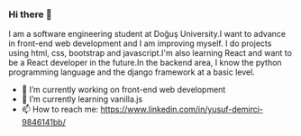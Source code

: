 ### Hi there 👋

I am a software engineering student at Doğuş University.I want to advance in front-end web development and I am improving myself.
I do projects using html, css, bootstrap and javascript.I'm also learning React and want to be a React developer in the future.In the backend area, I know the python programming language and the django framework at a basic level.

- 🔭 I’m currently working on front-end web development
- 🌱 I’m currently learning vanilla.js
- 📫 How to reach me: https://www.linkedin.com/in/yusuf-demirci-9846141bb/



